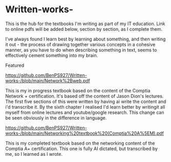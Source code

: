 # Written-works-
This is the hub for the textbooks I'm writing as part of my IT education. Link to online pdfs will be added below, section by section, as I complete them. 

I've always found I learn best by learning about something, and then writing it out - the process of drawing together various concepts in a cohesive manner, as you have to do when describing something in text, seems to effectively cement something into my brain.

Featured

https://github.com/BenPS927/Written-works-/blob/main/Network%2Bweb.pdf

This is my in progress textbook based on the content of the Comptia Network + certification. It's based off the content of Jason Dion's lectures.
The first five sections of this were written by having ai write the content and i'd transcribe it. By the sixth chapter I realised I'd learn better by writingit all myself from online lectures and youtube/google research. This change can be seen obviously in the difference in language.

https://github.com/BenPS927/Written-works-/blob/main/Networking%20textbook%20(Comptia%20A%5EM).pdf

This is my completed textbook based on the networking content of the Comptia A+ certification. This one is fully AI dictated, but transcribed by me, so I learned as I wrote. 


